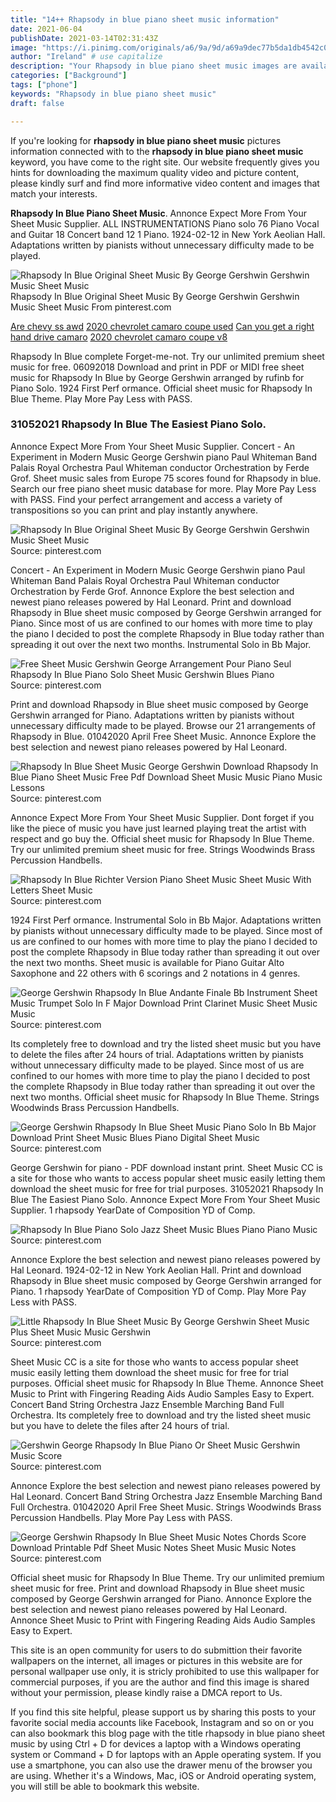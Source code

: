 ```yaml
---
title: "14++ Rhapsody in blue piano sheet music information"
date: 2021-06-04
publishDate: 2021-03-14T02:31:43Z
image: "https://i.pinimg.com/originals/a6/9a/9d/a69a9dec77b5da1db4542c057738cd1b.png"
author: "Ireland" # use capitalize
description: "Your Rhapsody in blue piano sheet music images are available. Rhapsody in blue piano sheet music are a topic that is being searched for and liked by netizens now. You can Get the Rhapsody in blue piano sheet music files here. Download all free images."
categories: ["Background"]
tags: ["phone"]
keywords: "Rhapsody in blue piano sheet music"
draft: false

---
```


If you're looking for **rhapsody in blue piano sheet music** pictures information connected with to the **rhapsody in blue piano sheet music** keyword, you have come to the right  site.  Our website frequently  gives you  hints  for downloading  the maximum  quality video and picture  content, please kindly surf and find more informative video content and images  that match your interests.

**Rhapsody In Blue Piano Sheet Music**. Annonce Expect More From Your Sheet Music Supplier. ALL INSTRUMENTATIONS Piano solo 76 Piano Vocal and Guitar 18 Concert band 12 1 Piano. 1924-02-12 in New York Aeolian Hall. Adaptations written by pianists without unnecessary difficulty made to be played.

![Rhapsody In Blue Original Sheet Music By George Gershwin Gershwin Music Sheet Music](https://i.pinimg.com/originals/22/c2/8a/22c28aecf5b6874e6f8df812c944e373.png "Rhapsody In Blue Original Sheet Music By George Gershwin Gershwin Music Sheet Music")
Rhapsody In Blue Original Sheet Music By George Gershwin Gershwin Music Sheet Music From pinterest.com

[Are chevy ss awd](/are-chevy-ss-awd/)
[2020 chevrolet camaro coupe used](/2020-chevrolet-camaro-coupe-used/)
[Can you get a right hand drive camaro](/can-you-get-a-right-hand-drive-camaro/)
[2020 chevrolet camaro coupe v8](/2020-chevrolet-camaro-coupe-v8/)

Rhapsody In Blue complete Forget-me-not. Try our unlimited premium sheet music for free. 06092018 Download and print in PDF or MIDI free sheet music for Rhapsody In Blue by George Gershwin arranged by rufinb for Piano Solo. 1924 First Perf ormance. Official sheet music for Rhapsody In Blue Theme. Play More Pay Less with PASS.

### 31052021 Rhapsody In Blue The Easiest Piano Solo.

Annonce Expect More From Your Sheet Music Supplier. Concert - An Experiment in Modern Music George Gershwin piano Paul Whiteman Band Palais Royal Orchestra Paul Whiteman conductor Orchestration by Ferde Grof. Sheet music sales from Europe 75 scores found for Rhapsody in blue. Search our free piano sheet music database for more. Play More Pay Less with PASS. Find your perfect arrangement and access a variety of transpositions so you can print and play instantly anywhere.


![Rhapsody In Blue Original Sheet Music By George Gershwin Gershwin Music Sheet Music](https://i.pinimg.com/originals/22/c2/8a/22c28aecf5b6874e6f8df812c944e373.png "Rhapsody In Blue Original Sheet Music By George Gershwin Gershwin Music Sheet Music")
Source: pinterest.com

Concert - An Experiment in Modern Music George Gershwin piano Paul Whiteman Band Palais Royal Orchestra Paul Whiteman conductor Orchestration by Ferde Grof. Annonce Explore the best selection and newest piano releases powered by Hal Leonard. Print and download Rhapsody in Blue sheet music composed by George Gershwin arranged for Piano. Since most of us are confined to our homes with more time to play the piano I decided to post the complete Rhapsody in Blue today rather than spreading it out over the next two months. Instrumental Solo in Bb Major.

![Free Sheet Music Gershwin George Arrangement Pour Piano Seul Rhapsody In Blue Piano Solo Sheet Music Gershwin Blues Piano](https://i.pinimg.com/736x/92/be/d3/92bed31271ac1958766182e72256298f.jpg "Free Sheet Music Gershwin George Arrangement Pour Piano Seul Rhapsody In Blue Piano Solo Sheet Music Gershwin Blues Piano")
Source: pinterest.com

Print and download Rhapsody in Blue sheet music composed by George Gershwin arranged for Piano. Adaptations written by pianists without unnecessary difficulty made to be played. Browse our 21 arrangements of Rhapsody in Blue. 01042020 April Free Sheet Music. Annonce Explore the best selection and newest piano releases powered by Hal Leonard.

![Rhapsody In Blue Sheet Music George Gershwin Download Rhapsody In Blue Piano Sheet Music Free Pdf Download Sheet Music Music Piano Music Lessons](https://i.pinimg.com/originals/c3/e9/65/c3e96558f894bb07e291e85c6a95a45b.jpg "Rhapsody In Blue Sheet Music George Gershwin Download Rhapsody In Blue Piano Sheet Music Free Pdf Download Sheet Music Music Piano Music Lessons")
Source: pinterest.com

Annonce Expect More From Your Sheet Music Supplier. Dont forget if you like the piece of music you have just learned playing treat the artist with respect and go buy the. Official sheet music for Rhapsody In Blue Theme. Try our unlimited premium sheet music for free. Strings Woodwinds Brass Percussion Handbells.

![Rhapsody In Blue Richter Version Piano Sheet Music Sheet Music With Letters Sheet Music](https://i.pinimg.com/originals/66/f4/c1/66f4c1fe5f733d8e03cebbdcdbe26381.png "Rhapsody In Blue Richter Version Piano Sheet Music Sheet Music With Letters Sheet Music")
Source: pinterest.com

1924 First Perf ormance. Instrumental Solo in Bb Major. Adaptations written by pianists without unnecessary difficulty made to be played. Since most of us are confined to our homes with more time to play the piano I decided to post the complete Rhapsody in Blue today rather than spreading it out over the next two months. Sheet music is available for Piano Guitar Alto Saxophone and 22 others with 6 scorings and 2 notations in 4 genres.

![George Gershwin Rhapsody In Blue Andante Finale Bb Instrument Sheet Music Trumpet Solo In F Major Download Print Clarinet Music Sheet Music Music](https://i.pinimg.com/originals/82/0d/d8/820dd89b2c85cc15dd5b16c346aba463.gif "George Gershwin Rhapsody In Blue Andante Finale Bb Instrument Sheet Music Trumpet Solo In F Major Download Print Clarinet Music Sheet Music Music")
Source: pinterest.com

Its completely free to download and try the listed sheet music but you have to delete the files after 24 hours of trial. Adaptations written by pianists without unnecessary difficulty made to be played. Since most of us are confined to our homes with more time to play the piano I decided to post the complete Rhapsody in Blue today rather than spreading it out over the next two months. Official sheet music for Rhapsody In Blue Theme. Strings Woodwinds Brass Percussion Handbells.

![George Gershwin Rhapsody In Blue Sheet Music Piano Solo In Bb Major Download Print Sheet Music Blues Piano Digital Sheet Music](https://i.pinimg.com/originals/ca/b9/3f/cab93f2bbc6ce7d6ab5b05660b14fefb.gif "George Gershwin Rhapsody In Blue Sheet Music Piano Solo In Bb Major Download Print Sheet Music Blues Piano Digital Sheet Music")
Source: pinterest.com

George Gershwin for piano - PDF download instant print. Sheet Music CC is a site for those who wants to access popular sheet music easily letting them download the sheet music for free for trial purposes. 31052021 Rhapsody In Blue The Easiest Piano Solo. Annonce Expect More From Your Sheet Music Supplier. 1 rhapsody YearDate of Composition YD of Comp.

![Rhapsody In Blue Piano Solo Jazz Sheet Music Blues Piano Piano Music](https://i.pinimg.com/originals/bf/3b/c1/bf3bc1b9f5969fcf67f7bd18ee53f68a.jpg "Rhapsody In Blue Piano Solo Jazz Sheet Music Blues Piano Piano Music")
Source: pinterest.com

Annonce Explore the best selection and newest piano releases powered by Hal Leonard. 1924-02-12 in New York Aeolian Hall. Print and download Rhapsody in Blue sheet music composed by George Gershwin arranged for Piano. 1 rhapsody YearDate of Composition YD of Comp. Play More Pay Less with PASS.

![Little Rhapsody In Blue Sheet Music By George Gershwin Sheet Music Plus Sheet Music Music Gershwin](https://i.pinimg.com/originals/1d/88/19/1d881953a7f7fd2ff7e50b427a2b82db.jpg "Little Rhapsody In Blue Sheet Music By George Gershwin Sheet Music Plus Sheet Music Music Gershwin")
Source: pinterest.com

Sheet Music CC is a site for those who wants to access popular sheet music easily letting them download the sheet music for free for trial purposes. Official sheet music for Rhapsody In Blue Theme. Annonce Sheet Music to Print with Fingering Reading Aids Audio Samples Easy to Expert. Concert Band String Orchestra Jazz Ensemble Marching Band Full Orchestra. Its completely free to download and try the listed sheet music but you have to delete the files after 24 hours of trial.

![Gershwin George Rhapsody In Blue Piano Or Sheet Music Gershwin Music Score](https://i.pinimg.com/originals/3f/35/e9/3f35e9a889d0ffcedc06c03f2ef837de.jpg "Gershwin George Rhapsody In Blue Piano Or Sheet Music Gershwin Music Score")
Source: pinterest.com

Annonce Explore the best selection and newest piano releases powered by Hal Leonard. Concert Band String Orchestra Jazz Ensemble Marching Band Full Orchestra. 01042020 April Free Sheet Music. Strings Woodwinds Brass Percussion Handbells. Play More Pay Less with PASS.

![George Gershwin Rhapsody In Blue Sheet Music Notes Chords Score Download Printable Pdf Sheet Music Notes Sheet Music Music Notes](https://i.pinimg.com/originals/a6/9a/9d/a69a9dec77b5da1db4542c057738cd1b.png "George Gershwin Rhapsody In Blue Sheet Music Notes Chords Score Download Printable Pdf Sheet Music Notes Sheet Music Music Notes")
Source: pinterest.com

Official sheet music for Rhapsody In Blue Theme. Try our unlimited premium sheet music for free. Print and download Rhapsody in Blue sheet music composed by George Gershwin arranged for Piano. Annonce Explore the best selection and newest piano releases powered by Hal Leonard. Annonce Sheet Music to Print with Fingering Reading Aids Audio Samples Easy to Expert.

This site is an open community for users to do submittion their favorite wallpapers on the internet, all images or pictures in this website are for personal wallpaper use only, it is stricly prohibited to use this wallpaper for commercial purposes, if you are the author and find this image is shared without your permission, please kindly raise a DMCA report to Us.

If you find this site helpful, please support us by sharing this posts to your favorite social media accounts like Facebook, Instagram and so on or you can also bookmark this blog page with the title rhapsody in blue piano sheet music by using Ctrl + D for devices a laptop with a Windows operating system or Command + D for laptops with an Apple operating system. If you use a smartphone, you can also use the drawer menu of the browser you are using. Whether it's a Windows, Mac, iOS or Android operating system, you will still be able to bookmark this website.
